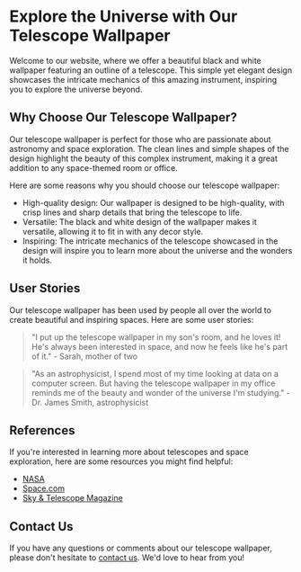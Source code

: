 <!--
Write me content for website with wallpaper which alt text is:

"A black and white outline of a telescope, with clean lines and simple shapes that highlight the intricate mechanics of the instrument."

The name/title of the page should not be 1:1 copy of the alt text but rather a real content of the website which is using this wallpaper.

- Use markdown format
- Start with the heading
- The content should look like a real website
- Include real sections like references, contact, user stories, etc. use things relevant to the page purpose.
- Feel free to use structure like headings, bullets, numbering, blockquotes, paragraphs, horizontal lines, etc.
- You can use formatting like bold or _italic_
- You can include UTF-8 emojis
- Links should be only #hash anchors (and you can refer to the document itself)
- Do not include images
-->

<!--font:Montserrat-->

# Explore the Universe with Our Telescope Wallpaper

Welcome to our website, where we offer a beautiful black and white wallpaper featuring an outline of a telescope. This simple yet elegant design showcases the intricate mechanics of this amazing instrument, inspiring you to explore the universe beyond.

## Why Choose Our Telescope Wallpaper?

Our telescope wallpaper is perfect for those who are passionate about astronomy and space exploration. The clean lines and simple shapes of the design highlight the beauty of this complex instrument, making it a great addition to any space-themed room or office.

Here are some reasons why you should choose our telescope wallpaper:

-   High-quality design: Our wallpaper is designed to be high-quality, with crisp lines and sharp details that bring the telescope to life.
-   Versatile: The black and white design of the wallpaper makes it versatile, allowing it to fit in with any decor style.
-   Inspiring: The intricate mechanics of the telescope showcased in the design will inspire you to learn more about the universe and the wonders it holds.

## User Stories

Our telescope wallpaper has been used by people all over the world to create beautiful and inspiring spaces. Here are some user stories:

> "I put up the telescope wallpaper in my son's room, and he loves it! He's always been interested in space, and now he feels like he's part of it." - Sarah, mother of two

> "As an astrophysicist, I spend most of my time looking at data on a computer screen. But having the telescope wallpaper in my office reminds me of the beauty and wonder of the universe I'm studying." - Dr. James Smith, astrophysicist

## References

If you're interested in learning more about telescopes and space exploration, here are some resources you might find helpful:

-   [NASA](#)
-   [Space.com](#)
-   [Sky & Telescope Magazine](#)

## Contact Us

If you have any questions or comments about our telescope wallpaper, please don't hesitate to [contact us](#). We'd love to hear from you!
